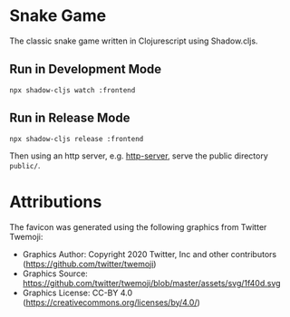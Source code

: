 # Snake Game

The classic snake game written in Clojurescript using Shadow.cljs.

## Run in Development Mode

```
npx shadow-cljs watch :frontend
```

## Run in Release Mode

```
npx shadow-cljs release :frontend
```
Then using an http server, e.g. [http-server](https://github.com/http-party/http-server), serve the public directory `public/`.

# Attributions

The favicon was generated using the following graphics from Twitter Twemoji:
- Graphics Author: Copyright 2020 Twitter, Inc and other contributors (https://github.com/twitter/twemoji)
- Graphics Source: https://github.com/twitter/twemoji/blob/master/assets/svg/1f40d.svg
- Graphics License: CC-BY 4.0 (https://creativecommons.org/licenses/by/4.0/)